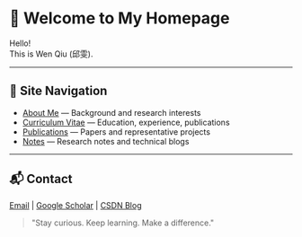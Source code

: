 # 👋 Welcome to My Homepage

Hello!  
This is Wen Qiu (邱雯).
<!-- , a PhD at [Kitami Institute of Technology](https://www.kitami-it.ac.jp/en/), Japan.  
My research focuses on Deep Reinforcement Learning, Game Theory, and Emergency Communication Networks. -->

---

## 📂 Site Navigation

- [About Me](about.md) — Background and research interests
- [Curriculum Vitae](cv.md) — Education, experience, publications
- [Publications](publications.md) — Papers and representative projects
- [Notes](notes.md) — Research notes and technical blogs

---

## 📬 Contact

[Email](mailto:clorisqiu1@gmail.com) | [Google Scholar](https://scholar.google.com/citations?user=KeR9g2YAAAAJ&hl=zh-CN) | [CSDN Blog](https://blog.csdn.net/weixin_41794514?spm=1010.2135.3001.5343)

> "Stay curious. Keep learning. Make a difference."

